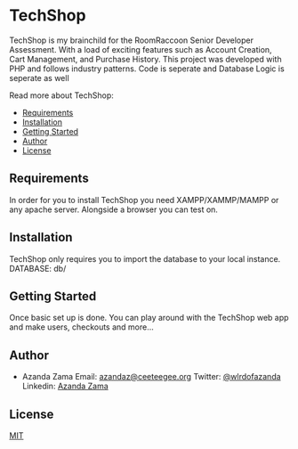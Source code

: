 # TechShop

TechShop is my brainchild for the RoomRaccoon Senior Developer Assessment. With a load of exciting features such as Account Creation, Cart Management, and Purchase History. This project was developed with PHP and follows industry patterns. Code is seperate and Database Logic is seperate as well 

Read more about TechShop:

- [Requirements](#requirements)
- [Installation](#installation)
- [Getting Started](#getting-started)
- [Author](#author)
- [License](#license)


## Requirements

In order for you to install TechShop you need XAMPP/XAMMP/MAMPP or any apache server. Alongside a browser you can test on.

## Installation

TechShop only requires you to import the database to your local instance. 
DATABASE: db/


## Getting Started

Once basic set up is done. You can play around with the TechShop web app and make users, checkouts and more...


## Author

* Azanda Zama 
Email: azandaz@ceeteegee.org
Twitter: [@wlrdofazanda](https://twitter.com/wlrdofazanda)
Linkedin: [Azanda Zama](https://za.linkedin.com/in/wrldofazanda)


## License

[MIT](https://choosealicense.com/licenses/mit/)